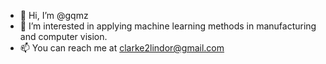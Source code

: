 - 👋 Hi, I’m @gqmz
- 👀 I’m interested in applying machine learning methods in manufacturing and computer vision.
- 📫 You can reach me at clarke2lindor@gmail.com

<!---
gqmz/gqmz is a ✨ special ✨ repository because its `README.md` (this file) appears on your GitHub profile.
You can click the Preview link to take a look at your changes.
--->
